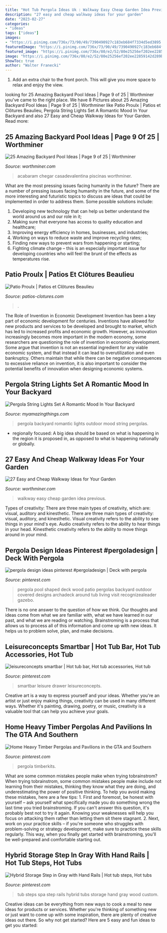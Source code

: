 ```yaml
---
title: "Hot Tub Pergola Ideas Uk : Walkway Easy Cheap Garden Idea Previous"
description: "27 easy and cheap walkway ideas for your garden"
date: "2023-02-27"
categories:
- "ideas"
tags: ["ideas"]
images:
- "https://i.pinimg.com/736x/73/90/49/7390490927c183eb684f7334d5ed3895.jpg"
featuredImage: "https://i.pinimg.com/736x/73/90/49/7390490927c183eb684f7334d5ed3895.jpg"
featured_image: "https://i.pinimg.com/736x/80/e2/52/80e25256ef202ee22859142d289bc212.jpg"
image: "https://i.pinimg.com/736x/80/e2/52/80e25256ef202ee22859142d289bc212.jpg"
ShowToc: true
author: "Walter Franecki"
---
```



1. Add an extra chair to the front porch. This will give you more space to relax and enjoy the view. 

	

		
looking for 25 Amazing Backyard Pool Ideas | Page 9 of 25 | Worthminer you've came to the right place. We have 8 Pictures about 25 Amazing Backyard Pool Ideas | Page 9 of 25 | Worthminer like Patio Proulx | Patios et Clôtures Beaulieu, Pergola String Lights Set A Romantic Mood In Your Backyard and also 27 Easy and Cheap Walkway Ideas for Your Garden. Read more:
		
    
## 25 Amazing Backyard Pool Ideas | Page 9 Of 25 | Worthminer

<img loading=lazy src="https://worthminer.com/wp-content/uploads/2018/07/Pool-9.jpg" onerror="this.onerror=null;this.src='https://tse2.mm.bing.net/th?id=OIP.2g8YqHm7d-GOaQdQVQbFfwHaLG&amp;pid=15.1';" alt="25 Amazing Backyard Pool Ideas | Page 9 of 25 | Worthminer">

_Source: worthminer.com_

>acabaram chegar casadevalentina piscinas worthminer. 

	

What are the most pressing issues facing humanity in the future?
There are a number of pressing issues facing humanity in the future, and some of the more interesting and futuristic topics to discuss are ideas that could be implemented in order to address them. Some possible solutions include: 
1) Developing new technology that can help us better understand the world around us and our role in it; 
2) Making sure that everyone has access to quality education and healthcare; 
3) Improving energy efficiency in homes, businesses, and industries; 
4) Working on ways to reduce waste and improve recycling rates; 
5) Finding new ways to prevent wars from happening or starting; 
6) Fighting climate change – this is an especially important issue for developing countries who will feel the brunt of the effects as temperatures rise.

    
## Patio Proulx | Patios Et Clôtures Beaulieu

<img loading=lazy src="https://www.patios-clotures.com/wp-content/uploads/2014/02/IMG_05971.jpg" onerror="this.onerror=null;this.src='https://tse3.mm.bing.net/th?id=OIP.Sx5Yeb9psXtH9jNZ7zeDHwHaEi&amp;pid=15.1';" alt="Patio Proulx | Patios et Clôtures Beaulieu">

_Source: patios-clotures.com_

>. 

	

The Role of Invention in Economic Development
Invention has been a key part of economic development for centuries. Inventions have allowed for new products and services to be developed and brought to market, which has led to increased profits and economic growth. 
However, as innovation increasingly becomes more important in the modern economy, some researchers are questioning the role of invention in economic development. Some argue that invention is not an essential ingredient for any viable economic system, and that instead it can lead to overutilization and even bankruptcy. Others maintain that while there can be negative consequences to excessive reliance on invention, it is also important to consider the potential benefits of innovation when designing economic systems.

    
## Pergola String Lights Set A Romantic Mood In Your Backyard

<img loading=lazy src="http://myamazingthings.com/wp-content/uploads/2017/05/outdoor-living-spaces-pergolas-stoltzfus-outdoor-living-easton-.jpg" onerror="this.onerror=null;this.src='https://tse1.mm.bing.net/th?id=OIP.5CiivjDLQ5l8xcpaM8iyCAHaFj&amp;pid=15.1';" alt="Pergola String Lights Set A Romantic Mood In Your Backyard">

_Source: myamazingthings.com_

>pergola backyard romantic lights outdoor mood string pergolas. 

	

- regionally focused: A big idea should be based on what is happening in the region it is proposed in, as opposed to what is happening nationally or globally.

    
## 27 Easy And Cheap Walkway Ideas For Your Garden

<img loading=lazy src="https://worthminer.com/wp-content/uploads/2015/06/Easy-walkway-idea-26.jpg" onerror="this.onerror=null;this.src='https://tse3.mm.bing.net/th?id=OIP.qcZlt-Cx7tZYxb1yu_BvpAHaJ3&amp;pid=15.1';" alt="27 Easy and Cheap Walkway Ideas for Your Garden">

_Source: worthminer.com_

>walkway easy cheap garden idea previous. 

	

Types of creativity: There are three main types of creativity, which are: visual, auditory and kinesthetic.
There are three main types of creativity: visual, auditory, and kinesthetic. Visual creativity refers to the ability to see things in your mind's eye. Audio creativity refers to the ability to hear things in your head. Kinesthetic creativity refers to the ability to move things around in your mind.

    
## Pergola Design Ideas Pinterest #pergoladesign | Deck With Pergola

<img loading=lazy src="https://i.pinimg.com/736x/73/90/49/7390490927c183eb684f7334d5ed3895.jpg" onerror="this.onerror=null;this.src='https://tse2.mm.bing.net/th?id=OIP.tLq0GbnmJApz_dVJ-A2BKwHaFY&amp;pid=15.1';" alt="pergola design ideas pinterest #pergoladesign | Deck with pergola">

_Source: pinterest.com_

>pergola pool shaped deck wood patio pergolas backyard outdoor covered designs archadeck around tub living visit recognizealeader gazebo. 

	

There is no one answer to the question of how we think. Our thoughts and ideas come from what we are familiar with, what we have learned in our past, and what we are reading or watching. Brainstroming is a process that allows us to process all of this information and come up with new ideas. It helps us to problem solve, plan, and make decisions.

    
## Leisureconcepts Smartbar | Hot Tub Bar, Hot Tub Accessories, Hot Tub

<img loading=lazy src="https://i.pinimg.com/736x/80/e2/52/80e25256ef202ee22859142d289bc212.jpg" onerror="this.onerror=null;this.src='https://tse4.mm.bing.net/th?id=OIP.d_0EaK9ccRr7rEmj8mQArQHaLL&amp;pid=15.1';" alt="leisureconcepts smartbar | Hot tub bar, Hot tub accessories, Hot tub">

_Source: pinterest.com_

>smartbar leisure drawer leisureconcepts. 

	

Creative art is a way to express yourself and your ideas. Whether you're an artist or just enjoy making things, creativity can be used in many different ways. Whether it's painting, drawing, poetry, or music, creativity is a valuable tool that can help you achieve your goals.

    
## Home Heavy Timber Pergolas And Pavilions In The GTA And Southern

<img loading=lazy src="https://i.pinimg.com/736x/de/76/8c/de768cbcd8ada70a1402e7aa952f3282.jpg" onerror="this.onerror=null;this.src='https://tse1.mm.bing.net/th?id=OIP.K6ulAL7aeubm8GPOgB_RFAHaJ3&amp;pid=15.1';" alt="Home Heavy Timber Pergolas and Pavilions in the GTA and Southern">

_Source: pinterest.com_

>pergola timberkits. 

	

What are some common mistakes people make when trying tobrainstrom?
When trying tobrainstrom, some common mistakes people make include not learning from their mistakes, thinking they know what they are doing, and underestimating the power of positive thinking. To help you avoid making these mistakes, here are a few tips: 1. First and foremost, be honest with yourself – ask yourself what specifically made you do something wrong the last time you tried brainstroming. If you can't answer this question, it's probably best not to try it again. Knowing your weaknesses will help you focus on attacking them rather than letting them sit there stagnant. 2. Next, work on your practice skills – if you're someone who struggles with problem-solving or strategy development, make sure to practice these skills regularly. This way, when you finally get started with brainstroming, you'll be well-prepared and comfortable starting out. 
    
## Hybrid Storage Step In Gray With Hand Rails | Hot Tub Steps, Hot Tubs

<img loading=lazy src="https://i.pinimg.com/736x/fe/59/29/fe592953b4a59713b9f0ac5d2055c833--spa.jpg" onerror="this.onerror=null;this.src='https://tse3.mm.bing.net/th?id=OIP.gu44wC8J4Rte5wkPzfQYOwHaKJ&amp;pid=15.1';" alt="Hybrid Storage Step in Gray with Hand Rails | Hot tub steps, Hot tubs">

_Source: pinterest.com_

>tub steps spa step rails hybrid tubs storage hand gray wood custom. 

	

Creative ideas can be everything from new ways to cook a meal to new ideas for products or services. Whether you're thinking of something new or just want to come up with some inspiration, there are plenty of creative ideas out there. So why not get started? Here are 5 easy and fun ideas to get you started: 

